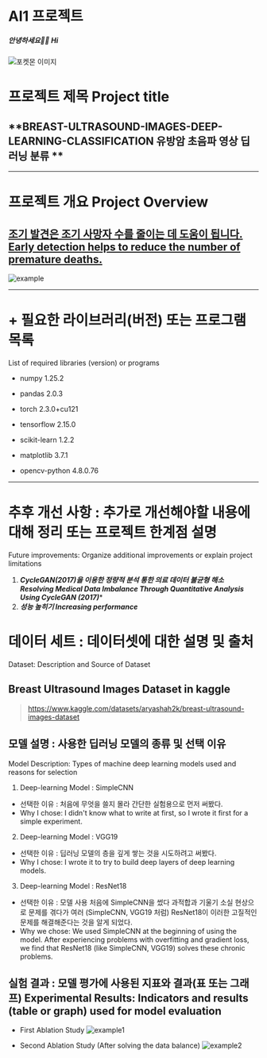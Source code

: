 # AI1 프로젝트

##### 안녕하세요👋😀 Hi
![포켓몬 이미지](https://github.com/woogunny/BREAST-ULTRASOUND-IMAGES-DEEP-LEARNING-CLASSIFICATION-/blob/main/pocket.png)


# **프로젝트 제목 Project title** 

## **BREAST-ULTRASOUND-IMAGES-DEEP-LEARNING-CLASSIFICATION 유방암 초음파 영상 딥러닝 분류 **


*******


# 프로젝트 개요 Project Overview

## <u>조기 발견은 조기 사망자 수를 줄이는 데 도움이 됩니다. Early detection helps to reduce the number of premature deaths.</u>
 


![example](https://github.com/woogunny/BREAST-ULTRASOUND-IMAGES-DEEP-LEARNING-CLASSIFICATION-/blob/main/example.png)


***********
# + 필요한 라이브러리(버전) 또는 프로그램 목록 
List of required libraries (version) or programs


  + numpy                            1.25.2


  + pandas                           2.0.3


  + torch                            2.3.0+cu121


  + tensorflow                       2.15.0


  + scikit-learn                     1.2.2


  + matplotlib                       3.7.1


  + opencv-python                    4.8.0.76


*********


# 추후 개선 사항 : 추가로 개선해야할 내용에 대해 정리 또는 프로젝트 한계점 설명 
Future improvements: Organize additional improvements or explain project limitations


1. ***CycleGAN(2017)을 이용한 정량적 분석 통한 의료 데이터 불균형 해소
Resolving Medical Data Imbalance Through Quantitative Analysis Using CycleGAN (2017)****
3. ***성능 높히기
Increasing performance***


# 데이터 세트 : 데이터셋에 대한 설명 및 출처 
Dataset: Description and Source of Dataset

## Breast Ultrasound Images Dataset in kaggle

>https://www.kaggle.com/datasets/aryashah2k/breast-ultrasound-images-dataset


## 모델 설명 : 사용한 딥러닝 모델의 종류 및 선택 이유 
Model Description: Types of machine deep learning models used and reasons for selection

1. Deep-learning Model : SimpleCNN
+ 선택한 이유 : 처음에 무엇을 쓸지 몰라 간단한 실험용으로 먼저 써봤다.
+ Why I chose: I didn't know what to write at first, so I wrote it first for a simple experiment.


2. Deep-learning Model : VGG19
+ 선택한 이유 : 딥러닝 모델의 층을 깊게 쌓는 것을 시도하려고 써봤다.
+ Why I chose: I wrote it to try to build deep layers of deep learning models.


3. Deep-learning Model : ResNet18
+ 선택한 이유 : 모델 사용 처음에 SimpleCNN을 썼다 과적합과 기울기 소실 현상으로 문제를 겪다가 여러 (SimpleCNN, VGG19 처럼) ResNet18이 이러한 고질적인 문제를 해결해준다는 것을 알게 되었다.
+ Why we chose: We used SimpleCNN at the beginning of using the model. After experiencing problems with overfitting and gradient loss, we find that ResNet18 (like SimpleCNN, VGG19) solves these chronic problems.


## 실험 결과 : 모델 평가에 사용된 지표와 결과(표 또는 그래프) Experimental Results: Indicators and results (table or graph) used for model evaluation

+ First Ablation Study
![example1](https://github.com/woogunny/BREAST-ULTRASOUND-IMAGES-DEEP-LEARNING-CLASSIFICATION-/blob/main/example1.png)

+ Second Ablation Study (After solving the data balance)
![example2](https://github.com/woogunny/BREAST-ULTRASOUND-IMAGES-DEEP-LEARNING-CLASSIFICATION-/blob/main/example2.png)




